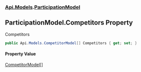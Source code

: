 ### [Api.Models](Api_Models.md 'Api.Models').[ParticipationModel](Api_Models_ParticipationModel.md 'Api.Models.ParticipationModel')
## ParticipationModel.Competitors Property
Competitors  
```csharp
public Api.Models.CompetitorModel[] Competitors { get; set; }
```
#### Property Value
[CompetitorModel](Api_Models_CompetitorModel.md 'Api.Models.CompetitorModel')[[]](https://docs.microsoft.com/en-us/dotnet/api/System.Array 'System.Array')
